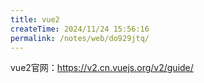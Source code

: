 ```yaml
---
title: vue2
createTime: 2024/11/24 15:56:16
permalink: /notes/web/do929jtq/
---
```

vue2官网：https://v2.cn.vuejs.org/v2/guide/

